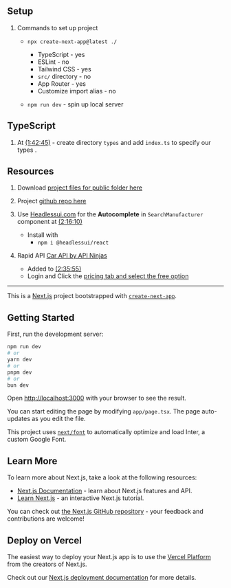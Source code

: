 ## Setup

1. Commands to set up project

   - `npx create-next-app@latest ./`

     - TypeScript - yes
     - ESLint - no
     - Tailwind CSS - yes
     - `src/` directory - no
     - App Router - yes
     - Customize import alias - no

   - `npm run dev` - spin up local server

## TypeScript

1. At [(1:42:45)](https://youtu.be/A6g8xc0MoiY?si=XybQ1AVYHEdRWRWh&t=6165) - create directory `types` and add `index.ts` to specify our types .

## Resources

1. Download [project files for public folder here](https://youtu.be/A6g8xc0MoiY?si=ky4GdkVKYJ2_-xhH&t=6333)

2. Project [github repo here](https://github.com/adrianhajdin/project_next13_car_showcase/tree/main)

3. Use [Headlessui.com](https://headlessui.com/) for the **Autocomplete** in `SearchManufacturer` component at [(2:16:10)](https://youtu.be/A6g8xc0MoiY?si=S74f4zzcQWaPY7SG&t=8170)

   - Install with
     - `npm i @headlessui/react`

4. Rapid API [Car API by API Ninjas](https://rapidapi.com/apininjas/api/cars-by-api-ninjas)
   - Added to [(2:35:55)](https://youtu.be/A6g8xc0MoiY?si=7A_XFbyzCsPALiYv&t=9355)
   - Login and Click the [pricing tab and select the free option](https://rapidapi.com/apininjas/api/cars-by-api-ninjas/pricing)

---

This is a [Next.js](https://nextjs.org/) project bootstrapped with [`create-next-app`](https://github.com/vercel/next.js/tree/canary/packages/create-next-app).

## Getting Started

First, run the development server:

```bash
npm run dev
# or
yarn dev
# or
pnpm dev
# or
bun dev
```

Open [http://localhost:3000](http://localhost:3000) with your browser to see the result.

You can start editing the page by modifying `app/page.tsx`. The page auto-updates as you edit the file.

This project uses [`next/font`](https://nextjs.org/docs/basic-features/font-optimization) to automatically optimize and load Inter, a custom Google Font.

## Learn More

To learn more about Next.js, take a look at the following resources:

- [Next.js Documentation](https://nextjs.org/docs) - learn about Next.js features and API.
- [Learn Next.js](https://nextjs.org/learn) - an interactive Next.js tutorial.

You can check out [the Next.js GitHub repository](https://github.com/vercel/next.js/) - your feedback and contributions are welcome!

## Deploy on Vercel

The easiest way to deploy your Next.js app is to use the [Vercel Platform](https://vercel.com/new?utm_medium=default-template&filter=next.js&utm_source=create-next-app&utm_campaign=create-next-app-readme) from the creators of Next.js.

Check out our [Next.js deployment documentation](https://nextjs.org/docs/deployment) for more details.
